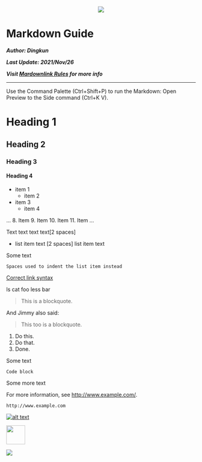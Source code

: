 <h1 align="center"><img src="https://placekitten.com/900/300"/></h1>

# Markdown Guide

***Author: Dingkun***

***Last Update:  2021/Nov/26***

***Visit [Mardownlink Rules](https://github.com/markdownlint/markdownlint/blob/master/docs/RULES.md) for more info***

---

Use the Command Palette (Ctrl+Shift+P) to run the Markdown: Open Preview to the Side command (Ctrl+K V).

# Heading 1

## Heading 2

### Heading 3

#### Heading 4

- item 1
  - item 2
- item 3
  - item 4

...
8. Item
9. Item
10. Item
11. Item
...

Text text text
text[2 spaces]

- list item text
  [2 spaces]
  list item text

Some text

    Spaces used to indent the list item instead

[Correct link syntax](https://www.example.com/)

ls
cat foo
less bar

> This is a blockquote.

And Jimmy also said:

> This too is a blockquote.

1. Do this.
1. Do that.
1. Done.

Some text

    Code block

Some more text

For more information, see <http://www.example.com/>.

`http://www.example.com`

[![alt text][image]][hyperlink]

[hyperlink]: https://github.com/Oct19
[image]:
https://logoeps.com/wp-content/uploads/2014/05/37318-github-logo-icon-vector-icon-vector-eps.png
(tooltip)

<img src="https://github.githubassets.com/images/modules/logos_page/GitHub-Mark.png" width="50" height="50" />

![](https://github.githubassets.com/images/modules/logos_page/GitHub-Mark.png)
